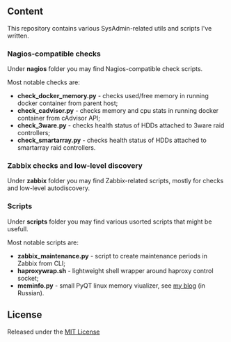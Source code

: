 ## Content

This repository contains various SysAdmin-related utils and scripts I've written.

### Nagios-compatible checks

Under **nagios** folder you may find Nagios-compatible check scripts.

Most notable checks are:

* **check_docker_memory.py** - checks used/free memory in running docker container from parent host;
* **check_cadvisor.py** - checks memory and cpu stats in running docker container from cAdvisor API;
* **check_3ware.py** - checks health status of HDDs attached to 3ware raid controllers;
* **check_smartarray.py** - checks health status of HDDs attached to smartarray raid controllers.

### Zabbix checks and low-level discovery

Under **zabbix** folder you may find Zabbix-related scripts,
mostly for checks and low-level autodiscovery.

### Scripts

Under **scripts** folder you may find various usorted
scripts that might be usefull.

Most notable scripts are:

* **zabbix_maintenance.py** - script to create maintenance periods in Zabbix from CLI;
* **haproxywrap.sh** - lightweight shell wrapper around haproxy control socket;
* **meminfo.py** - small PyQT linux memory viualizer, see [my blog](http://bulimov.ru/it/meminfo-visualizer/) (in Russian).

## License

Released under the [MIT License](http://www.opensource.org/licenses/MIT)
